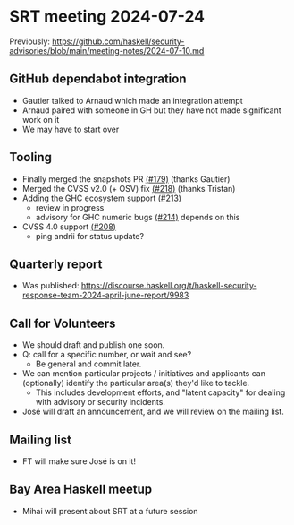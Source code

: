 # SRT meeting 2024-07-24

Previously:
https://github.com/haskell/security-advisories/blob/main/meeting-notes/2024-07-10.md


## GitHub dependabot integration

- Gautier talked to Arnaud which made an integration attempt
- Arnaud paired with someone in GH but they have not made
  significant work on it
- We may have to start over


## Tooling

- Finally merged the snapshots PR [(#179)][pr-179] (thanks Gautier)
- Merged the CVSS v2.0 (+ OSV) fix [(#218)][pr-218] (thanks Tristan)
- Adding the GHC ecosystem support [(#213)][pr-213]
  - review in progress
  - advisory for GHC numeric bugs [(#214)][pr-214] depends on this
- CVSS 4.0 support [(#208)][pr-208]
  - ping andrii for status update?

[pr-179]: https://github.com/haskell/security-advisories/pull/179
[pr-208]: https://github.com/haskell/security-advisories/pull/208
[pr-213]: https://github.com/haskell/security-advisories/pull/213
[pr-214]: https://github.com/haskell/security-advisories/pull/214
[pr-218]: https://github.com/haskell/security-advisories/pull/218


## Quarterly report

- Was published:
  https://discourse.haskell.org/t/haskell-security-response-team-2024-april-june-report/9983


## Call for Volunteers

- We should draft and publish one soon.
- Q: call for a specific number, or wait and see?
    - Be general and commit later.
- We can mention particular projects / initiatives and applicants
  can (optionally) identify the particular area(s) they'd like to
  tackle.
  - This includes development efforts, and "latent capacity" for
    dealing with advisory or security incidents.
- José will draft an announcement, and we will review on the mailing
  list.


## Mailing list

- FT will make sure José is on it!


## Bay Area Haskell meetup 

- Mihai will present about SRT at a future session
